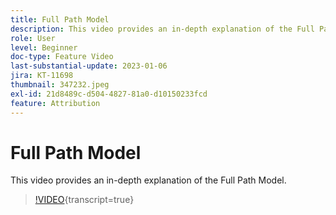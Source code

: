 ```yaml
---
title: Full Path Model
description: This video provides an in-depth explanation of the Full Path Model.
role: User
level: Beginner
doc-type: Feature Video
last-substantial-update: 2023-01-06
jira: KT-11698
thumbnail: 347232.jpeg
exl-id: 21d8489c-d504-4827-81a0-d10150233fcd
feature: Attribution
---
```

# Full Path Model

This video provides an in-depth explanation of the Full Path Model.

>[!VIDEO](https://video.tv.adobe.com/v/347232/?learn=on){transcript=true}
